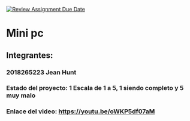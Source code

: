 [![Review Assignment Due Date](https://classroom.github.com/assets/deadline-readme-button-22041afd0340ce965d47ae6ef1cefeee28c7c493a6346c4f15d667ab976d596c.svg)](https://classroom.github.com/a/QphBnA5S)
# Mini pc
## Integrantes:
### 2018265223 Jean Hunt

### Estado del proyecto: 1  Escala de 1 a 5, 1 siendo completo y 5 muy malo
### Enlace del video: https://youtu.be/oWKP5df07aM
